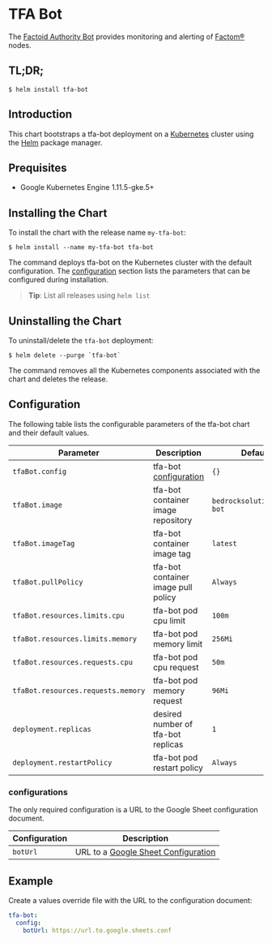 # TFA Bot

The [Factoid Authority Bot](https://git.factoid.org/TFA/TFA-Bot) provides monitoring and alerting of [Factom®](https://www.factomprotocol.org/) nodes.

## TL;DR;

```console
$ helm install tfa-bot
```

## Introduction

This chart bootstraps a tfa-bot deployment on a [Kubernetes](https://kubernetes.io) cluster using the [Helm](https://helm.sh) package manager.

## Prequisites

- Google Kubernetes Engine 1.11.5-gke.5+

## Installing the Chart

To install the chart with the release name `my-tfa-bot`:

```console
$ helm install --name my-tfa-bot tfa-bot
```

The command deploys tfa-bot on the Kubernetes cluster with the default configuration. The [configuration](#configuration) section lists the parameters that can be configured during installation.

> **Tip**: List all releases using `helm list`

## Uninstalling the Chart

To uninstall/delete the `tfa-bot` deployment:

```console
$ helm delete --purge `tfa-bot`
```

The command removes all the Kubernetes components associated with the chart and deletes the release.

## Configuration

The following table lists the configurable parameters of the tfa-bot chart and their default values.

| Parameter                          | Description                              | Default                    |
| ---------------------------------- | ---------------------------------------- | -------------------------- |
| `tfaBot.config`                    | tfa-bot [configuration](#configurations) | `{}`                       |
| `tfaBot.image`                     | tfa-bot container image repository       | `bedrocksolutions/tfa-bot` |
| `tfaBot.imageTag`                  | tfa-bot container image tag              | `latest`                   |
| `tfaBot.pullPolicy`                | tfa-bot container image pull policy      | `Always`                   |
| `tfaBot.resources.limits.cpu`      | tfa-bot pod cpu limit                    | `100m`                     |
| `tfaBot.resources.limits.memory`   | tfa-bot pod memory limit                 | `256Mi`                    |
| `tfaBot.resources.requests.cpu`    | tfa-bot pod cpu request                  | `50m`                      |
| `tfaBot.resources.requests.memory` | tfa-bot pod memory request               | `96Mi`                     |
| `deployment.replicas`              | desired number of tfa-bot replicas       | `1`                        |
| `deployment.restartPolicy`         | tfa-bot pod restart policy               | `Always`                   |

### configurations

The only required configuration is a URL to the Google Sheet configuration document.

| Configuration | Description                                                                                                                                    |
| ------------- | ---------------------------------------------------------------------------------------------------------------------------------------------- |
| `botUrl`      | URL to a [Google Sheet Configuration](https://docs.google.com/spreadsheets/d/19SLbCQLFKpkSaZ88SAmN_Mg8L8M-TkiB67TJD67lNQA/edit#gid=1278680573) |

## Example

Create a values override file with the URL to the configuration document:

```yaml
tfa-bot:
  config:
    botUrl: https://url.to.google.sheets.conf
```
